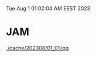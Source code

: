 Tue Aug  1 01:02:04 AM EEST 2023
# JAM
<a href='./cache/202308/01_01.log'>./cache/202308/01_01.log</a>
